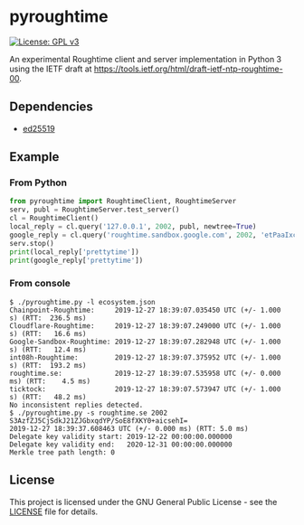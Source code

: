 # pyroughtime

[![License: GPL v3](https://img.shields.io/badge/License-GPL%20v3-blue.svg)](https://www.gnu.org/licenses/gpl-3.0)

An experimental Roughtime client and server implementation in Python 3 using the IETF draft at
<https://tools.ietf.org/html/draft-ietf-ntp-roughtime-00>.

## Dependencies

* [ed25519](https://github.com/warner/python-ed25519/)

## Example

### From Python

```python
from pyroughtime import RoughtimeClient, RoughtimeServer
serv, publ = RoughtimeServer.test_server()
cl = RoughtimeClient()
local_reply = cl.query('127.0.0.1', 2002, publ, newtree=True)
google_reply = cl.query('roughtime.sandbox.google.com', 2002, 'etPaaIxcBMY1oUeGpwvPMCJMwlRVNxv51KK/tktoJTQ=', newtree=False)
serv.stop()
print(local_reply['prettytime'])
print(google_reply['prettytime'])
```

### From console
```console
$ ./pyroughtime.py -l ecosystem.json
Chainpoint-Roughtime:     2019-12-27 18:39:07.035450 UTC (+/- 1.000  s) (RTT:  236.5 ms)
Cloudflare-Roughtime:     2019-12-27 18:39:07.249000 UTC (+/- 1.000  s) (RTT:   16.6 ms)
Google-Sandbox-Roughtime: 2019-12-27 18:39:07.282948 UTC (+/- 1.000  s) (RTT:   12.4 ms)
int08h-Roughtime:         2019-12-27 18:39:07.375952 UTC (+/- 1.000  s) (RTT:  193.2 ms)
roughtime.se:             2019-12-27 18:39:07.535958 UTC (+/- 0.000 ms) (RTT:    4.5 ms)
ticktock:                 2019-12-27 18:39:07.573947 UTC (+/- 1.000  s) (RTT:   48.2 ms)
No inconsistent replies detected.
$ ./pyroughtime.py -s roughtime.se 2002 S3AzfZJ5CjSdkJ21ZJGbxqdYP/SoE8fXKY0+aicsehI=
2019-12-27 18:39:37.608463 UTC (+/- 0.000 ms) (RTT: 5.0 ms)
Delegate key validity start: 2019-12-22 00:00:00.000000
Delegate key validity end:   2020-12-31 00:00:00.000000
Merkle tree path length: 0
```

## License

This project is licensed under the GNU General Public License - see the [LICENSE](LICENSE)
file for details.
